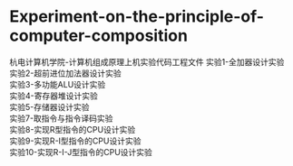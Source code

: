 # Experiment-on-the-principle-of-computer-composition
杭电计算机学院-计算机组成原理上机实验代码工程文件
  实验1-全加器设计实验  
  实验2-超前进位加法器设计实验  
  实验3-多功能ALU设计实验  
  实验4-寄存器堆设计实验  
  实验5-存储器设计实验  
  实验7-取指令与指令译码实验  
  实验8-实现R型指令的CPU设计实验  
  实验9-实现R-I型指令的CPU设计实验  
  实验10-实现R-I-J型指令的CPU设计实验
  
